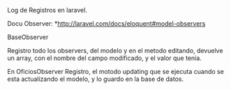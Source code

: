 Log de Registros en laravel.

Docu Observer:
	*http://laravel.com/docs/eloquent#model-observers

BaseObserver

Registro todo los observers, del modelo y en el metodo editando, devuelve un array, con el nombre del campo modificado, y el valor que tenia.

En OficiosObserver Registro, el motodo updating que se ejecuta cuando se esta actualizando el modelo, y lo guardo en la base de datos.


